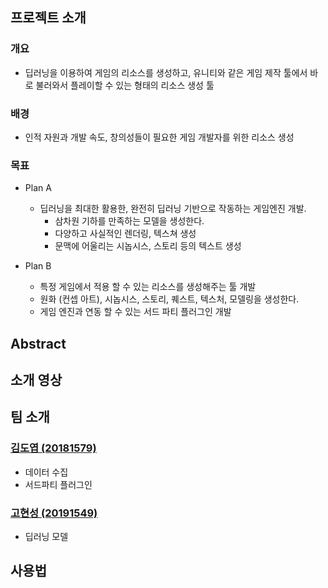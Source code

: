 ## 프로젝트 소개
### 개요
- 딥러닝을 이용하여 게임의 리소스를 생성하고, 유니티와 같은 게임 제작 툴에서 바로 불러와서 플레이할 수 있는 형태의 리소스 생성 툴

### 배경
- 인적 자원과 개발 속도, 창의성들이 필요한 게임 개발자를 위한 리소스 생성

### 목표
- Plan A
  - 딥러닝을 최대한 활용한, 완전히 딥러닝 기반으로 작동하는 게임엔진 개발.
    - 삼차원 기하를 만족하는 모델을 생성한다.
    - 다양하고 사실적인 렌더링, 텍스쳐 생성
    - 문맥에 어울리는 시놉시스, 스토리 등의 텍스트 생성

- Plan B
  - 특정 게임에서 적용 할 수 있는 리소스를 생성해주는 툴 개발
  - 원화 (컨셉 아트), 시놉시스, 스토리, 퀘스트, 텍스처, 모델링을 생성한다.
  - 게임 엔진과 연동 할 수 있는 서드 파티 플러그인 개발

## Abstract

## 소개 영상

## 팀 소개

### [김도엽 (20181579)](https://github.com/DYGames)
- 데이터 수집
- 서드파티 플러그인

### [고현성 (20191549)](https://github.com/cokwa)
- 딥러닝 모델

## 사용법
